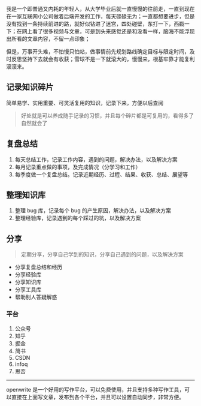 我是一个即普通又内耗的年轻人，从大学毕业后就一直慢慢的往前走，一直到现在在一家互联网小公司做着后端开发的工作，每天碌碌无为；一直都想要进步，但是没有找到一条持续前进的路，就好似钻进了迷宫，四处碰壁，东打一下，西戳一下；在网上看了很多视频与文章，可是到头来感觉还是和没看一样，脑海不能浮现出所看的文章内容，不留一点印象；

但是，万事开头难，不怕慢只怕站，做事情前先规划路线确定目标与限定时间，及时反思坚持下去就会有收获；雪球不是一下就滚大的，慢慢来，根基牢靠才能复利滚滚来。

## 记录知识碎片

简单易学、实用重要、可灵活复用的知识，记录下来，方便以后查阅

> 好处就是可以养成随手记录的习惯，并且每个碎片都是可复用的，看得多了自然就会了

## 复盘总结

1. 每天总结工作，记录工作内容，遇到的问题，解决办法，以及解决方案
2. 每月记录重点做的事项，及完成情况（分学习和工作）
3. 每季度做一个复盘总结。记录近期经历、过程、结果、收获、总结、展望等

## 整理知识库

1. 整理 bug 库，记录每个 bug 的产生原因，解决办法，以及解决方案
2. 整理经验库，记录遇到的每个踩过的坑，以及解决方案

## 分享

> 定期分享，分享自己学到的知识，分享自己遇到的问题，以及解决方案

- 分享复盘总结和经历
- 分享经验库
- 分享知识库
- 分享工具库
- 帮助别人答疑解惑

### 平台

1. 公众号
2. 知乎
3. 掘金
4. 简书
5. CSDN
6. infoq
7. 思否

---

openwrite 是一个好用的写作平台，可以免费使用，并且支持多种写作工具，可以直接在上面写文章，发布到各个平台，并且可以设置自动同步，非常方便。
